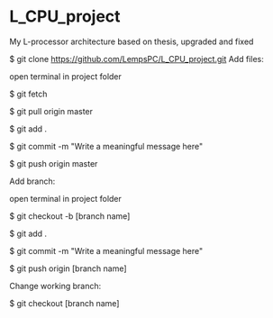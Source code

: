 # L_CPU_project
My L-processor architecture based on thesis, upgraded and fixed

$ git clone https://github.com/LempsPC/L_CPU_project.git
Add files:

open terminal in project folder

$ git fetch

$ git pull origin master

$ git add .

$ git commit -m "Write a meaningful message here"

$ git push origin master

Add branch:


open terminal in project folder

$ git checkout -b [branch name]

$ git add .

$ git commit -m "Write a meaningful message here"

$ git push origin [branch name]

Change working branch:



$ git checkout [branch name]
